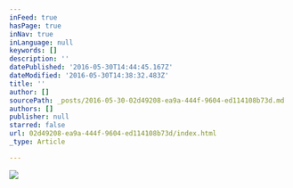 ```yaml
---
inFeed: true
hasPage: true
inNav: true
inLanguage: null
keywords: []
description: ''
datePublished: '2016-05-30T14:44:45.167Z'
dateModified: '2016-05-30T14:38:32.483Z'
title: ''
author: []
sourcePath: _posts/2016-05-30-02d49208-ea9a-444f-9604-ed114108b73d.md
authors: []
publisher: null
starred: false
url: 02d49208-ea9a-444f-9604-ed114108b73d/index.html
_type: Article

---
```

![](https://the-grid-user-content.s3-us-west-2.amazonaws.com/4b49311e-9013-41dd-a4c7-308aadb91599.gif)